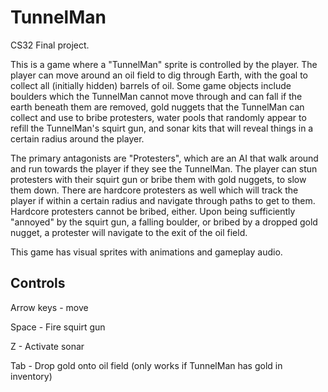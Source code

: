 # TunnelMan
CS32 Final project.

This is a game where a "TunnelMan" sprite is controlled by the player. The player can move around an oil field to dig through Earth, with the goal to collect all (initially hidden) barrels of oil.
Some game objects include boulders which the TunnelMan cannot move through and can fall if the earth beneath them are removed, gold nuggets that the TunnelMan can collect and use to bribe protesters, water pools that randomly appear to refill the TunnelMan's squirt gun, and sonar kits that will reveal things in a certain radius around the player.

The primary antagonists are "Protesters", which are an AI that walk around and run towards the player if they see the TunnelMan. The player can stun protesters with their squirt gun or bribe them with gold nuggets, to slow them down. There are hardcore protesters as well which will track the player if within a certain radius and navigate through paths to get to them. Hardcore protesters cannot be bribed, either.
Upon being sufficiently "annoyed" by the squirt gun, a falling boulder, or bribed by a dropped gold nugget, a protester will navigate to the exit of the oil field.

This game has visual sprites with animations and gameplay audio.

## Controls
Arrow keys - move

Space - Fire squirt gun

Z - Activate sonar

Tab - Drop gold onto oil field (only works if TunnelMan has gold in inventory)
